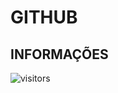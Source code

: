 # GITHUB

## INFORMAÇÕES

![visitors](https://visitor-badge.glitch.me/badge?page_id=Devsgeeknerd.github-full-stack "Total de Visitas")
